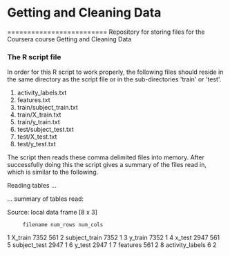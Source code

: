 # Getting and Cleaning Data
=========================
Repository for storing files for the Coursera course Getting and Cleaning Data
### The R script file
In order for this R script to work properly, the following files should reside in the same directory as the script file or in the sub-directories 'train' or 'test'.
1. activity_labels.txt
2. features.txt
3. train/subject_train.txt
4. train/X_train.txt
5. train/y_train.txt
6. test/subject_test.txt
7. test/X_test.txt
8. test/y_test.txt

The script then reads these comma delimited files into memory. After successfully doing this the script gives a summary of the files read in, which is similar to the following.

Reading tables ... 

... summary of tables read: 

Source: local data frame [8 x 3]

         filename num_rows num_cols
1         X_train     7352      561
2   subject_train     7352        1
3         y_train     7352        1
4          x_test     2947      561
5    subject_test     2947        1
6          y_test     2947        1
7        features      561        2
8 activity_labels        6        2 


